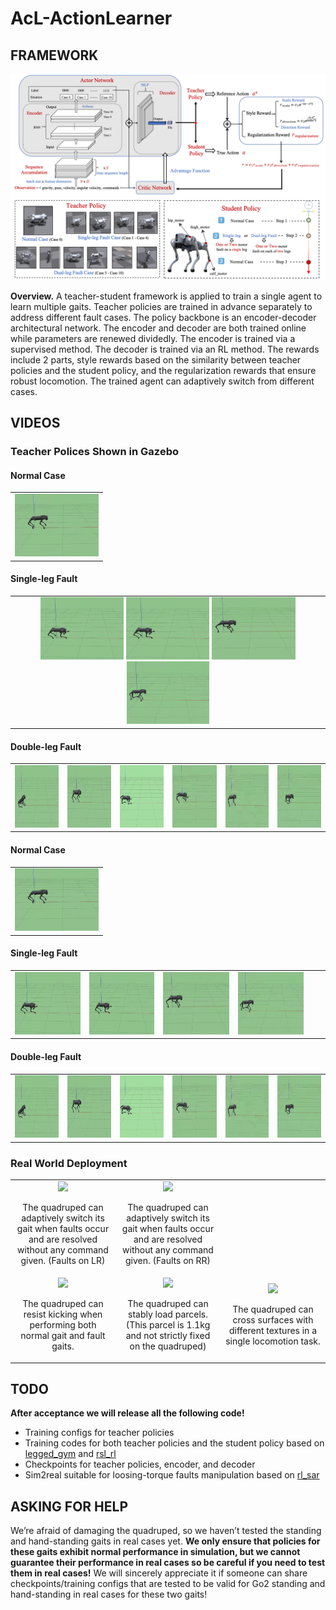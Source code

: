 # AcL-ActionLearner

## FRAMEWORK

![Overview](video&pics/framework.png)

**Overview.** A teacher-student framework is applied to train a single agent to learn multiple gaits. 
Teacher policies are trained in advance separately to address different fault cases. The policy backbone 
is an encoder-decoder architectural network. The encoder and decoder are both trained online while parameters 
are renewed dividedly. The encoder is trained via a supervised method. The decoder is trained via an RL method. 
The rewards include 2 parts, style rewards based on the similarity between teacher policies and the student policy, 
and the regularization rewards that ensure robust locomotion. The trained agent can adaptively switch from different cases.


## VIDEOS

### Teacher Polices Shown in Gazebo

#### Normal Case
<table align="center" width="100%">
    <tr>
        <td align="center" colspan="6">
            <img src="video&pics/re0.gif" height="100px">
        </td>
    </tr>
</table>

#### Single-leg Fault
<table align="center" width="100%">
    <tr>
        <td align="center" colspan="6">
            <img src="video&pics/re1.gif" height="100px">
            <img src="video&pics/re1.gif" height="100px">
            <img src="video&pics/re3.gif" height="100px">
            <img src="video&pics/re4.gif" height="100px">
        </td>
    </tr>
</table>

#### Double-leg Fault
<table align="center" width="100%">
    <tr>
        <td align="center"><img src="video&pics/re5.gif" height="100px"></td>
        <td align="center"><img src="video&pics/re6.gif" height="100px"></td>
        <td align="center"><img src="video&pics/re7.gif" height="100px"></td>
        <td align="center"><img src="video&pics/re8.gif" height="100px"></td>
        <td align="center"><img src="video&pics/re9.gif" height="100px"></td>
        <td align="center"><img src="video&pics/re10.gif" height="100px"></td>
    </tr>
</table>

#### Normal Case
<table width="100%">
    <tr>
        <td align="left" colspan="6">
            <img src="video&pics/re0.gif" height="100px">
        </td>
    </tr>
</table>

#### Single-leg Fault
<table width="100%">
    <tr>
        <td align="left"><img src="video&pics/re1.gif" height="100px"></td>
        <td align="left"><img src="video&pics/re1.gif" height="100px"></td>
        <td align="left"><img src="video&pics/re3.gif" height="100px"></td>
        <td align="left"><img src="video&pics/re4.gif" height="100px"></td>
        <td align="left"></td>
        <td align="left"></td>
    </tr>
</table>

#### Double-leg Fault
<table width="100%">
    <tr>
        <td align="left"><img src="video&pics/re5.gif" height="100px"></td>
        <td align="left"><img src="video&pics/re6.gif" height="100px"></td>
        <td align="left"><img src="video&pics/re7.gif" height="100px"></td>
        <td align="left"><img src="video&pics/re8.gif" height="100px"></td>
        <td align="left"><img src="video&pics/re9.gif" height="100px"></td>
        <td align="left"><img src="video&pics/re10.gif" height="100px"></td>
    </tr>
</table>





### Real World Deployment

<table align="center">
    <tr>
        <td align="center" width="33%">
            <img src="video&pics/LR.gif" width="100%" height="auto">
            <p>The quadruped can adaptively switch its gait when faults occur and are resolved without any command given. (Faults on LR)</p>
        </td>
        <td align="center" width="33%">
            <img src="video&pics/RR.gif" width="100%" height="auto">
            <p>The quadruped can adaptively switch its gait when faults occur and are resolved without any command given. (Faults on RR)</p>
        </td>
    </tr>
    <tr>
        <td align="center" width="33%">
            <img src="video&pics/KICKING.gif" width="100%" height="auto">
            <p>The quadruped can resist kicking when performing both normal gait and fault gaits.</p>
        </td>
        <td align="center" width="33%">
            <img src="video&pics/LOADING.gif" width="100%" height="auto">
            <p>The quadruped can stably load parcels. (This parcel is 1.1kg and not strictly fixed on the quadruped)</p>
        </td>
        <td align="center" width="33%">
            <img src="video&pics/CROSS.gif" width="100%" height="auto">
            <p>The quadruped can cross surfaces with different textures in a single locomotion task.</p>
        </td>
    </tr>
</table>



## TODO

**After acceptance we will release all the following code!**

- Training configs for teacher policies
- Training codes for both teacher policies and the student policy based on [legged_gym](https://github.com/leggedrobotics/legged_gym) and [rsl_rl](https://github.com/leggedrobotics/rsl_rl)
- Checkpoints for teacher policies, encoder, and decoder
- Sim2real suitable for loosing-torque faults manipulation based on [rl_sar](https://github.com/fan-ziqi/rl_sar)

## ASKING FOR HELP
We’re afraid of damaging the quadruped, so we haven’t tested the standing and hand-standing gaits in real cases yet. **We only ensure that policies for these gaits exhibit normal performance in simulation, but we cannot guarantee their performance in real cases so be careful if you need to test them in real cases!**  We will sincerely appreciate it if someone can share checkpoints/training configs that are tested to be valid for Go2 standing and hand-standing in real cases for these two gaits!

